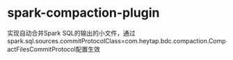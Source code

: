 # spark-compaction-plugin
实现自动合并Spark SQL的输出的小文件，通过spark.sql.sources.commitProtocolClass=com.heytap.bdc.compaction.CompactFilesCommitProtocol配置生效
